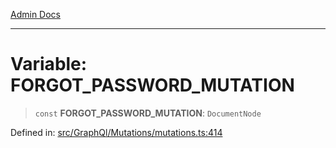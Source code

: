 [Admin Docs](/)

***

# Variable: FORGOT\_PASSWORD\_MUTATION

> `const` **FORGOT\_PASSWORD\_MUTATION**: `DocumentNode`

Defined in: [src/GraphQl/Mutations/mutations.ts:414](https://github.com/PalisadoesFoundation/talawa-admin/blob/main/src/GraphQl/Mutations/mutations.ts#L414)
